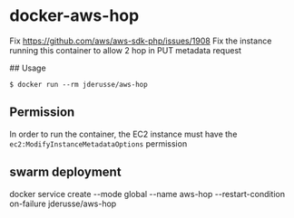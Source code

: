 # docker-aws-hop

Fix https://github.com/aws/aws-sdk-php/issues/1908
Fix the instance running this container to allow 2 hop in PUT metadata request

## Usage

```
$ docker run --rm jderusse/aws-hop
```

## Permission

In order to run the container, the EC2 instance must have the `ec2:ModifyInstanceMetadataOptions` permission

## swarm deployment

docker service create --mode global --name aws-hop --restart-condition on-failure jderusse/aws-hop
